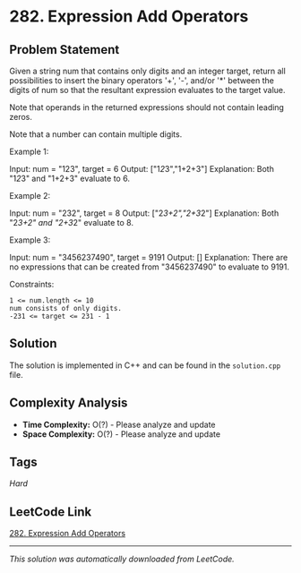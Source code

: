 # 282. Expression Add Operators

## Problem Statement

Given a string num that contains only digits and an integer target, return all possibilities to insert the binary operators &#39;+&#39;, &#39;-&#39;, and/or &#39;*&#39; between the digits of num so that the resultant expression evaluates to the target value.

Note that operands in the returned expressions should not contain leading zeros.

Note that a number can contain multiple digits.

Example 1:

Input: num = "123", target = 6
Output: ["1*2*3","1+2+3"]
Explanation: Both "1*2*3" and "1+2+3" evaluate to 6.

Example 2:

Input: num = "232", target = 8
Output: ["2*3+2","2+3*2"]
Explanation: Both "2*3+2" and "2+3*2" evaluate to 8.

Example 3:

Input: num = "3456237490", target = 9191
Output: []
Explanation: There are no expressions that can be created from "3456237490" to evaluate to 9191.

Constraints:

	1 <= num.length <= 10
	num consists of only digits.
	-231 <= target <= 231 - 1

## Solution

The solution is implemented in C++ and can be found in the `solution.cpp` file.

## Complexity Analysis

- **Time Complexity:** O(?) - Please analyze and update
- **Space Complexity:** O(?) - Please analyze and update

## Tags

*Hard*

## LeetCode Link

[282. Expression Add Operators](https://leetcode.com/problems/expression-add-operators/)

---

*This solution was automatically downloaded from LeetCode.*
